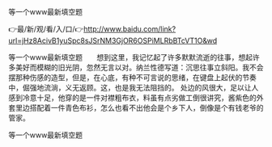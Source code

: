 等一个www最新填空题

👉最/新/观/看/入/口/👉http://www.baidu.com/link?url=jHz8AcivB1yuSpc8sJSrNM3GjOR6OSPiMLRbBTcVT1O&wd

等一个www最新填空题　　想到这里，我记忆起了许多默默流逝的往事，想起许多美好而模糊的旧光阴，忽然无言以对。纳兰性德写道：沉思往事立斜阳。我不会摆那种伤感的造型，但是，在心底，有种不可言说的思绪，在键盘上起伏的节奏中，倔强地流淌，义无返顾。这，也是我无法阻挡的。
处边的风很大，足以让人感到冷意十足，他穿的是一件对襟粗布衣，料虽有点劣做工倒很讲究，酱紫色的外套里边搭配着一件青色布衫，怎么也看不出他会是个乡下人，倒像是个有钱老爷的管家。


等一个www最新填空题
